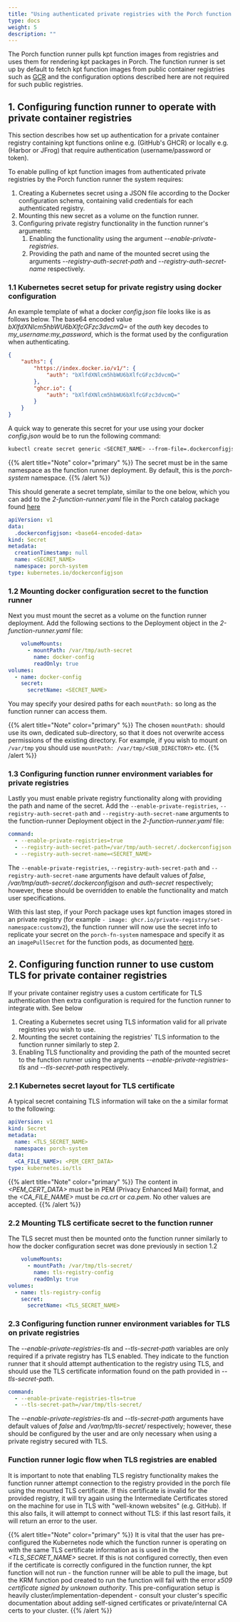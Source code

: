 ```yaml
---
title: "Using authenticated private registries with the Porch function runner"
type: docs
weight: 5
description: ""
---
```


The Porch function runner pulls kpt function images from registries and uses them for rendering kpt packages in Porch. The function runner is set up by default to fetch kpt function images from public container registries such as [GCR](https://gcr.io/kpt-fn/) and the configuration options described here are not required for such public registries.

## 1. Configuring function runner to operate with private container registries

This section describes how set up authentication for a private container registry containing kpt functions online e.g. (GitHub's GHCR) or locally e.g. (Harbor or JFrog) that require authentication (username/password or token).

To enable pulling of kpt function images from authenticated private registries by the Porch function runner the system requires:

1. Creating a Kubernetes secret using a JSON file according to the Docker configuration schema, containing valid credentials for each authenticated registry.
2. Mounting this new secret as a volume on the function runner.
3. Configuring private registry functionality in the function runner's arguments:
   1. Enabling the functionality using the argument *--enable-private-registries*.
   2. Providing the path and name of the mounted secret using the arguments *--registry-auth-secret-path* and *--registry-auth-secret-name* respectively.

### 1.1 Kubernetes secret setup for private registry using docker configuration

An example template of what a docker *config.json* file looks like is as follows below. The base64 encoded value *bXlfdXNlcm5hbWU6bXlfcGFzc3dvcmQ=* of the *auth* key decodes to *my_username:my_password*, which is the format used by the configuration when authenticating.

```json
{
    "auths": {
        "https://index.docker.io/v1/": {
            "auth": "bXlfdXNlcm5hbWU6bXlfcGFzc3dvcmQ="
        },
        "ghcr.io": {
            "auth": "bXlfdXNlcm5hbWU6bXlfcGFzc3dvcmQ="
        }
    }
}
```

A quick way to generate this secret for your use using your docker *config.json* would be to run the following command:

```bash
kubectl create secret generic <SECRET_NAME> --from-file=.dockerconfigjson=/path/to/your/config.json --type=kubernetes.io/dockerconfigjson --dry-run=client -o yaml -n porch-system
```

{{% alert title="Note" color="primary" %}}
The secret must be in the same namespace as the function runner deployment. By default, this is the *porch-system* namespace.
{{% /alert %}}

This should generate a secret template, similar to the one below, which you can add to the *2-function-runner.yaml* file in the Porch catalog package found [here](https://github.com/nephio-project/catalog/tree/main/nephio/core/porch)

```yaml
apiVersion: v1
data:
  .dockerconfigjson: <base64-encoded-data>
kind: Secret
metadata:
  creationTimestamp: null
  name: <SECRET_NAME>
  namespace: porch-system
type: kubernetes.io/dockerconfigjson
```

### 1.2 Mounting docker configuration secret to the function runner

Next you must mount the secret as a volume on the function runner deployment. Add the following sections to the Deployment object in the *2-function-runner.yaml* file:

```yaml
    volumeMounts:
      - mountPath: /var/tmp/auth-secret
        name: docker-config
        readOnly: true
volumes:
  - name: docker-config
    secret:
      secretName: <SECRET_NAME>
```

You may specify your desired paths for each `mountPath:` so long as the function runner can access them.

{{% alert title="Note" color="primary" %}}
The chosen `mountPath:` should use its own, dedicated sub-directory, so that it does not overwrite access permissions of the existing directory. For example, if you wish to mount on `/var/tmp` you should use `mountPath: /var/tmp/<SUB_DIRECTORY>` etc.
{{% /alert %}}

### 1.3 Configuring function runner environment variables for private registries

Lastly you must enable private registry functionality along with providing the path and name of the secret. Add the `--enable-private-registries`, `--registry-auth-secret-path` and `--registry-auth-secret-name` arguments to the function-runner Deployment object in the *2-function-runner.yaml* file:

```yaml
command:
  - --enable-private-registries=true
  - --registry-auth-secret-path=/var/tmp/auth-secret/.dockerconfigjson
  - --registry-auth-secret-name=<SECRET_NAME>
```

The `--enable-private-registries`, `--registry-auth-secret-path` and `--registry-auth-secret-name` arguments have default values of *false*, */var/tmp/auth-secret/.dockerconfigjson* and *auth-secret* respectively; however, these should be overridden to enable the functionality and match user specifications.

With this last step, if your Porch package uses kpt function images stored in an private registry (for example `- image: ghcr.io/private-registry/set-namespace:customv2`), the function runner will now use the secret info to replicate your secret on the `porch-fn-system` namespace and specify it as an `imagePullSecret` for the function pods, as documented [here](https://kubernetes.io/docs/tasks/configure-pod-container/pull-image-private-registry/).

## 2. Configuring function runner to use custom TLS for private container registries

If your private container registry uses a custom certificate for TLS authentication then extra configuration is required for the function runner to integrate with. See below

1. Creating a Kubernetes secret using TLS information valid for all private registries you wish to use.
2. Mounting the secret containing the registries' TLS information to the function runner similarly to step 2.
3. Enabling TLS functionality and providing the path of the mounted secret to the function runner using the arguments *--enable-private-registries-tls* and *--tls-secret-path* respectively.

### 2.1 Kubernetes secret layout for TLS certificate

A typical secret containing TLS information will take on the a similar format to the following:

```yaml
apiVersion: v1
kind: Secret
metadata:
  name: <TLS_SECRET_NAME>
  namespace: porch-system
data:
  <CA_FILE_NAME>: <PEM_CERT_DATA>
type: kubernetes.io/tls
```

{{% alert title="Note" color="primary" %}}
The content in *<PEM_CERT_DATA>* must be in PEM (Privacy Enhanced Mail) format, and the *<CA_FILE_NAME>* must be *ca.crt* or *ca.pem*. No other values are accepted.
{{% /alert %}}

### 2.2 Mounting TLS certificate secret to the function runner

The TLS secret must then be mounted onto the function runner similarly to how the docker configuration secret was done previously in section 1.2

```yaml
    volumeMounts:
      - mountPath: /var/tmp/tls-secret/
        name: tls-registry-config
        readOnly: true
volumes:
  - name: tls-registry-config
    secret:
      secretName: <TLS_SECRET_NAME>
```

### 2.3 Configuring function runner environment variables for TLS on private registries

The *--enable-private-registries-tls* and *--tls-secret-path* variables are only required if a private registry has TLS enabled. They indicate to the function runner that it should attempt authentication to the registry using TLS, and should use the TLS certificate information found on the path provided in *--tls-secret-path*.

```yaml
command:
  - --enable-private-registries-tls=true
  - --tls-secret-path=/var/tmp/tls-secret/
```

The *--enable-private-registries-tls* and *--tls-secret-path* arguments have default values of *false* and */var/tmp/tls-secret/* respectively; however, these should be configured by the user and are only necessary when using a private registry secured with TLS.

### Function runner logic flow when TLS registries are enabled

It is important to note that enabling TLS registry functionality makes the function runner attempt connection to the registry provided in the porch file using the mounted TLS certificate. If this certificate is invalid for the provided registry, it will try again using the Intermediate Certificates stored on the machine for use in TLS with "well-known websites" (e.g. GitHub). If this also fails, it will attempt to connect without TLS: if this last resort fails, it will return an error to the user.

{{% alert title="Note" color="primary" %}}
It is vital that the user has pre-configured the Kubernetes node which the function runner is operating on with the same TLS certificate information as is used in the *<TLS_SECRET_NAME>* secret. If this is not configured correctly, then even if the certificate is correctly configured in the function runner, the kpt function will not run - the function runner will be able to pull the image, but the KRM function pod created to run the function will fail with the error *x509 certificate signed by unknown authority*.
This pre-configuration setup is heavily cluster/implementation-dependent - consult your cluster's specific documentation about adding self-signed certificates or private/internal CA certs to your cluster.
{{% /alert %}}
